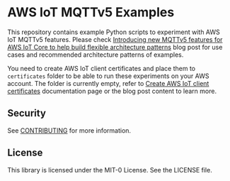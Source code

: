 # AWS IoT MQTTv5 Examples

This repository contains example Python scripts to experiment with AWS IoT MQTTv5 features. Please check [Introducing new MQTTv5 features for AWS IoT Core to help build flexible architecture patterns](https://aws.amazon.com/blogs/iot/introducing-new-mqttv5-features-for-aws-iot-core-to-help-build-flexible-architecture-patterns/) blog post for use cases and recommended architecture patterns of examples.

You need to create AWS IoT client certificates and place them to `certificates` folder to be able to run these experiments on your AWS account. The folder is currently empty, refer to [Create AWS IoT client certificates](https://docs.aws.amazon.com/iot/latest/developerguide/device-certs-create.html) documentation page or the blog post content to learn more.

## Security

See [CONTRIBUTING](CONTRIBUTING.md#security-issue-notifications) for more information.

## License

This library is licensed under the MIT-0 License. See the LICENSE file.

